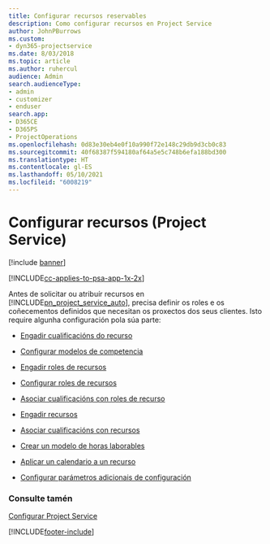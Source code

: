 ```yaml
---
title: Configurar recursos reservables
description: Como configurar recursos en Project Service
author: JohnPBurrows
ms.custom:
- dyn365-projectservice
ms.date: 8/03/2018
ms.topic: article
ms.author: ruhercul
audience: Admin
search.audienceType:
- admin
- customizer
- enduser
search.app:
- D365CE
- D365PS
- ProjectOperations
ms.openlocfilehash: 0d83e30eb4e0f10a990f72e148c29db9d3cb0c83
ms.sourcegitcommit: 40f68387f594180af64a5e5c748b6efa188bd300
ms.translationtype: HT
ms.contentlocale: gl-ES
ms.lasthandoff: 05/10/2021
ms.locfileid: "6008219"
---
```

# <a name="set-up-resources-project-service"></a>Configurar recursos (Project Service)

[!include [banner](../includes/psa-now-project-operations.md)]

[!INCLUDE[cc-applies-to-psa-app-1x-2x](../includes/cc-applies-to-psa-app-1x-2x.md)]

Antes de solicitar ou atribuír recursos en [!INCLUDE[pn_project_service_auto](../includes/pn-project-service-auto.md)], precisa definir os roles e os coñecementos definidos que necesitan os proxectos dos seus clientes. Isto require algunha configuración pola súa parte:  
  
-   [Engadir cualificacións do recurso](../psa/add-resource-skills.md)  
  
-   [Configurar modelos de competencia](../psa/set-up-proficiency-models.md)  
  
-   [Engadir roles de recursos](../psa/add-resource-roles.md)  
  
-   [Configurar roles de recursos](../psa/configure-resource-roles.md)  
  
-   [Asociar cualificacións con roles de recurso](../psa/associate-skills-with-resource-roles.md)  
  
-   [Engadir recursos](../psa/add-resources.md)  
  
-   [Asociar cualificacións con recursos](../psa/associate-skills-with-resources.md)  
  
-   [Crear un modelo de horas laborables](../psa/create-work-hours-template.md)  
  
-   [Aplicar un calendario a un recurso](../psa/apply-calendar-resource.md)  
  
-   [Configurar parámetros adicionais de configuración](../psa/configure-additional-parameters-settings.md)  
  
### <a name="see-also"></a>Consulte tamén  
 [Configurar Project Service](../psa/configure.md)


[!INCLUDE[footer-include](../includes/footer-banner.md)]